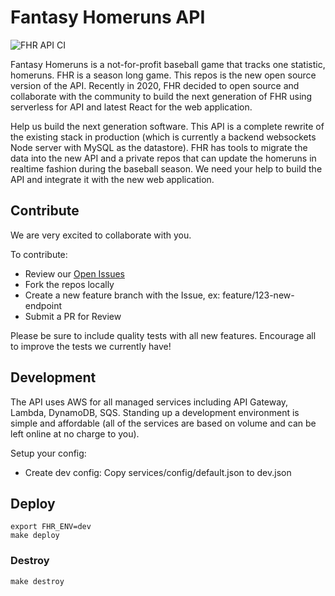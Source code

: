 # Fantasy Homeruns API
![FHR API CI](https://github.com/Fantasy-Homeruns/fhr-api/workflows/FHR%20API%20CI/badge.svg)

Fantasy Homeruns is a not-for-profit baseball game that tracks one statistic, homeruns.  FHR is a season long game.   This repos is the new open source version of the API.  Recently in 2020, FHR decided to open source and collaborate with the community to build the next generation of FHR using serverless for API and latest React for the web application.

Help us build the next generation software.  This API is a complete rewrite of the existing stack in production (which is currently a backend websockets Node server with MySQL as the datastore).  FHR has tools to migrate the data into the new API and a private repos that can update the homeruns in realtime fashion during the baseball season.   We need your help to build the API and integrate it with the new web application.

## Contribute
We are very excited to collaborate with you.

To contribute:
* Review our [Open Issues](https://github.com/Fantasy-Homeruns/fhr-api/issues)
* Fork the repos locally
* Create a new feature branch with the Issue, ex: feature/123-new-endpoint
* Submit a PR for Review

Please be sure to include quality tests with all new features.
Encourage all to improve the tests we currently have!

## Development
The API uses AWS for all managed services including API Gateway, Lambda, DynamoDB, SQS.   Standing up a development environment is simple and affordable (all of the services are based on volume and can be left online at no charge to you).

Setup your config:
* Create dev config: Copy services/config/default.json to dev.json

## Deploy
```
export FHR_ENV=dev
make deploy
```

### Destroy
```
make destroy
```
